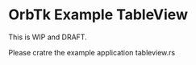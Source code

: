 # OrbTk Example TableView

This is WIP and DRAFT.

Please cratre the example application tableview.rs

